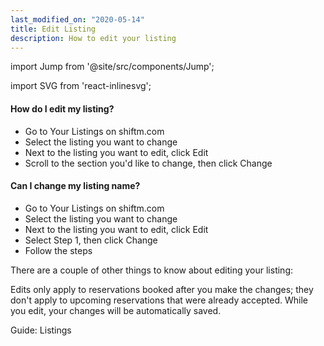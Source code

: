 ```yaml
---
last_modified_on: "2020-05-14"
title: Edit Listing
description: How to edit your listing
---
```


import Jump from '@site/src/components/Jump';

import SVG from 'react-inlinesvg';

#### How do I edit my listing?

* Go to Your Listings on shiftm.com
* Select the listing you want to change
* Next to the listing you want to edit, click Edit
* Scroll to the section you'd like to change, then click Change


#### Can I change my listing name?

* Go to Your Listings on shiftm.com
* Select the listing you want to change
* Next to the listing you want to edit, click Edit
* Select Step 1, then click Change
* Follow the steps

There are a couple of other things to know about editing your listing:

Edits only apply to reservations booked after you make the changes; they don't apply to upcoming reservations that were already accepted.
While you edit, your changes will be automatically saved.


<Jump to="/guides/advanced/listings/">Guide: Listings</Jump>



[docs.strategies#daemon]: /docs/setup/deployment/strategies/#daemon
[docs.strategies#sidecar]: /docs/setup/deployment/strategies/#sidecar
[urls.rust]: https://www.rust-lang.org/
[urls.vector_performance]: https://vector.dev/#performance


[docs.installation]: /docs/setup/installation/
[docs.process-management#flags]: /docs/administration/process-management/#flags
[docs.process-management#starting]: /docs/administration/process-management/#starting
[docs.reference.env-vars]: /docs/reference/env-vars/
[docs.reference.templating]: /docs/reference/templating/
[docs.reference]: /docs/reference/
[urls.globbing]: https://en.wikipedia.org/wiki/Glob_(programming)
[urls.strptime_specifiers]: https://docs.rs/chrono/0.4.11/chrono/format/strftime/index.html#specifiers
[urls.toml]: https://github.com/toml-lang/toml
